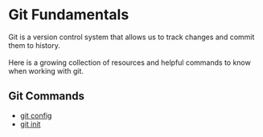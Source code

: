 # Git Fundamentals

Git is a version control system that allows us to track changes and commit them to history.
<br><br>
Here is a growing collection of resources and helpful commands to know when working with git.

## Git Commands
- [git config](./commands/Config.md)
- [git init](./commands/Init.md)